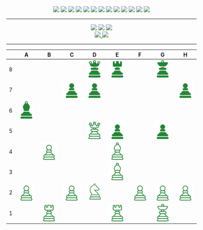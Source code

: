 <div align="center"> 
  <!-- Salesforce -->
  <img src="https://img.shields.io/badge/Salesforce-00A1E0?style=for-the-badge&logo=salesforce&logoColor=white"/> 
  <img src="https://img.shields.io/badge/Apex-0099FF?style=for-the-badge&logo=salesforce&logoColor=white"/> 
  <img src="https://img.shields.io/badge/LWC-0070D2?style=for-the-badge&logo=javascript&logoColor=white"/> 
  <img src="https://img.shields.io/badge/SOQL-00A1E0?style=for-the-badge&logo=database&logoColor=white"/> 

 
  <img src="https://img.shields.io/badge/Java-ED8B00?style=for-the-badge&logo=openjdk&logoColor=white"/> 
  <img src="https://img.shields.io/badge/C%23-68217A?style=for-the-badge&logo=dotnet&logoColor=white"/> 


  <img src="https://img.shields.io/badge/React-20232A?style=for-the-badge&logo=react&logoColor=61DAFB"/> 
  <img src="https://img.shields.io/badge/HTML5-E34F26?style=for-the-badge&logo=html5&logoColor=white"/> 
  <img src="https://img.shields.io/badge/CSS3-1572B6?style=for-the-badge&logo=css3&logoColor=white"/> 
  <img src="https://img.shields.io/badge/JavaScript-F7E01D?style=for-the-badge&logo=javascript&logoColor=black"/> 

 
  <img src="https://img.shields.io/badge/Git-F05032?style=for-the-badge&logo=git&logoColor=white"/> 
  <img src="https://img.shields.io/badge/VSCode-007ACC?style=for-the-badge&logo=visualstudiocode&logoColor=white"/> 
  <img src="https://img.shields.io/badge/Salesforce_CLI-00A1E0?style=for-the-badge&logo=terminal&logoColor=white"/>


<hr>

<div align="center">
  <!-- GitHub stats in one row -->
  <img src="https://github-readme-stats.vercel.app/api?username=Alexhnz31&show_icons=true&theme=tokyonight" height="150"/>
  <img src="https://github-readme-stats.vercel.app/api/top-langs/?username=Alexhnz31&layout=compact&theme=tokyonight" height="150"/>
  <img src="https://streak-stats.demolab.com?user=Alexhnz31&theme=tokyonight&hide_border=true" height="150"/>
</div>

<div id="badges" align="center"> 
  <a href="https://www.linkedin.com/in/ваш-профиль"> 
    <img src="https://img.shields.io/badge/LinkedIn-0A66C2?style=for-the-badge&logo=linkedin&logoColor=white"/> 
  </a> 
  <a href="https://t.me/ваш-telegram"> 
    <img src="https://img.shields.io/badge/Telegram-0088cc?style=for-the-badge&logo=telegram&logoColor=white"/> 
  </a> 
</div>
</div>

<hr>

<div align = "center">
<markdown-accessiblity-table data-catalyst=""><table>
<thead>
<tr>
<th></th>
<th>A</th>
<th>B</th>
<th>C</th>
<th>D</th>
<th>E</th>
<th>F</th>
<th>G</th>
<th>H</th>
</tr>
</thead>
<tbody>
<tr>
<td>8</td>
<td><a target="_blank" rel="noopener noreferrer nofollow" href="https://raw.githubusercontent.com/timburgan/timburgan/master/chess_images/blank.png"><img src="https://raw.githubusercontent.com/timburgan/timburgan/master/chess_images/blank.png" alt="" style="max-width: 100%;"></a></td>
<td><a target="_blank" rel="noopener noreferrer nofollow" href="https://raw.githubusercontent.com/timburgan/timburgan/master/chess_images/blank.png"><img src="https://raw.githubusercontent.com/timburgan/timburgan/master/chess_images/blank.png" alt="" style="max-width: 100%;"></a></td>
<td><a target="_blank" rel="noopener noreferrer nofollow" href="https://raw.githubusercontent.com/timburgan/timburgan/master/chess_images/blank.png"><img src="https://raw.githubusercontent.com/timburgan/timburgan/master/chess_images/blank.png" alt="" style="max-width: 100%;"></a></td>
<td><a target="_blank" rel="noopener noreferrer nofollow" href="https://raw.githubusercontent.com/timburgan/timburgan/master/chess_images/q.png"><img src="https://raw.githubusercontent.com/timburgan/timburgan/master/chess_images/q.png" alt="" style="max-width: 100%;"></a></td>
<td><a target="_blank" rel="noopener noreferrer nofollow" href="https://raw.githubusercontent.com/timburgan/timburgan/master/chess_images/r.png"><img src="https://raw.githubusercontent.com/timburgan/timburgan/master/chess_images/r.png" alt="" style="max-width: 100%;"></a></td>
<td><a target="_blank" rel="noopener noreferrer nofollow" href="https://raw.githubusercontent.com/timburgan/timburgan/master/chess_images/blank.png"><img src="https://raw.githubusercontent.com/timburgan/timburgan/master/chess_images/blank.png" alt="" style="max-width: 100%;"></a></td>
<td><a target="_blank" rel="noopener noreferrer nofollow" href="https://raw.githubusercontent.com/timburgan/timburgan/master/chess_images/k.png"><img src="https://raw.githubusercontent.com/timburgan/timburgan/master/chess_images/k.png" alt="" style="max-width: 100%;"></a></td>
<td><a target="_blank" rel="noopener noreferrer nofollow" href="https://raw.githubusercontent.com/timburgan/timburgan/master/chess_images/blank.png"><img src="https://raw.githubusercontent.com/timburgan/timburgan/master/chess_images/blank.png" alt="" style="max-width: 100%;"></a></td>
</tr>
<tr>
<td>7</td>
<td><a target="_blank" rel="noopener noreferrer nofollow" href="https://raw.githubusercontent.com/timburgan/timburgan/master/chess_images/blank.png"><img src="https://raw.githubusercontent.com/timburgan/timburgan/master/chess_images/blank.png" alt="" style="max-width: 100%;"></a></td>
<td><a target="_blank" rel="noopener noreferrer nofollow" href="https://raw.githubusercontent.com/timburgan/timburgan/master/chess_images/blank.png"><img src="https://raw.githubusercontent.com/timburgan/timburgan/master/chess_images/blank.png" alt="" style="max-width: 100%;"></a></td>
<td><a target="_blank" rel="noopener noreferrer nofollow" href="https://raw.githubusercontent.com/timburgan/timburgan/master/chess_images/p.png"><img src="https://raw.githubusercontent.com/timburgan/timburgan/master/chess_images/p.png" alt="" style="max-width: 100%;"></a></td>
<td><a target="_blank" rel="noopener noreferrer nofollow" href="https://raw.githubusercontent.com/timburgan/timburgan/master/chess_images/p.png"><img src="https://raw.githubusercontent.com/timburgan/timburgan/master/chess_images/p.png" alt="" style="max-width: 100%;"></a></td>
<td><a target="_blank" rel="noopener noreferrer nofollow" href="https://raw.githubusercontent.com/timburgan/timburgan/master/chess_images/blank.png"><img src="https://raw.githubusercontent.com/timburgan/timburgan/master/chess_images/blank.png" alt="" style="max-width: 100%;"></a></td>
<td><a target="_blank" rel="noopener noreferrer nofollow" href="https://raw.githubusercontent.com/timburgan/timburgan/master/chess_images/blank.png"><img src="https://raw.githubusercontent.com/timburgan/timburgan/master/chess_images/blank.png" alt="" style="max-width: 100%;"></a></td>
<td><a target="_blank" rel="noopener noreferrer nofollow" href="https://raw.githubusercontent.com/timburgan/timburgan/master/chess_images/blank.png"><img src="https://raw.githubusercontent.com/timburgan/timburgan/master/chess_images/blank.png" alt="" style="max-width: 100%;"></a></td>
<td><a target="_blank" rel="noopener noreferrer nofollow" href="https://raw.githubusercontent.com/timburgan/timburgan/master/chess_images/p.png"><img src="https://raw.githubusercontent.com/timburgan/timburgan/master/chess_images/p.png" alt="" style="max-width: 100%;"></a></td>
</tr>
<tr>
<td>6</td>
<td><a target="_blank" rel="noopener noreferrer nofollow" href="https://raw.githubusercontent.com/timburgan/timburgan/master/chess_images/b.png"><img src="https://raw.githubusercontent.com/timburgan/timburgan/master/chess_images/b.png" alt="" style="max-width: 100%;"></a></td>
<td><a target="_blank" rel="noopener noreferrer nofollow" href="https://raw.githubusercontent.com/timburgan/timburgan/master/chess_images/blank.png"><img src="https://raw.githubusercontent.com/timburgan/timburgan/master/chess_images/blank.png" alt="" style="max-width: 100%;"></a></td>
<td><a target="_blank" rel="noopener noreferrer nofollow" href="https://raw.githubusercontent.com/timburgan/timburgan/master/chess_images/blank.png"><img src="https://raw.githubusercontent.com/timburgan/timburgan/master/chess_images/blank.png" alt="" style="max-width: 100%;"></a></td>
<td><a target="_blank" rel="noopener noreferrer nofollow" href="https://raw.githubusercontent.com/timburgan/timburgan/master/chess_images/blank.png"><img src="https://raw.githubusercontent.com/timburgan/timburgan/master/chess_images/blank.png" alt="" style="max-width: 100%;"></a></td>
<td><a target="_blank" rel="noopener noreferrer nofollow" href="https://raw.githubusercontent.com/timburgan/timburgan/master/chess_images/blank.png"><img src="https://raw.githubusercontent.com/timburgan/timburgan/master/chess_images/blank.png" alt="" style="max-width: 100%;"></a></td>
<td><a target="_blank" rel="noopener noreferrer nofollow" href="https://raw.githubusercontent.com/timburgan/timburgan/master/chess_images/blank.png"><img src="https://raw.githubusercontent.com/timburgan/timburgan/master/chess_images/blank.png" alt="" style="max-width: 100%;"></a></td>
<td><a target="_blank" rel="noopener noreferrer nofollow" href="https://raw.githubusercontent.com/timburgan/timburgan/master/chess_images/blank.png"><img src="https://raw.githubusercontent.com/timburgan/timburgan/master/chess_images/blank.png" alt="" style="max-width: 100%;"></a></td>
<td><a target="_blank" rel="noopener noreferrer nofollow" href="https://raw.githubusercontent.com/timburgan/timburgan/master/chess_images/blank.png"><img src="https://raw.githubusercontent.com/timburgan/timburgan/master/chess_images/blank.png" alt="" style="max-width: 100%;"></a></td>
</tr>
<tr>
<td>5</td>
<td><a target="_blank" rel="noopener noreferrer nofollow" href="https://raw.githubusercontent.com/timburgan/timburgan/master/chess_images/blank.png"><img src="https://raw.githubusercontent.com/timburgan/timburgan/master/chess_images/blank.png" alt="" style="max-width: 100%;"></a></td>
<td><a target="_blank" rel="noopener noreferrer nofollow" href="https://raw.githubusercontent.com/timburgan/timburgan/master/chess_images/blank.png"><img src="https://raw.githubusercontent.com/timburgan/timburgan/master/chess_images/blank.png" alt="" style="max-width: 100%;"></a></td>
<td><a target="_blank" rel="noopener noreferrer nofollow" href="https://raw.githubusercontent.com/timburgan/timburgan/master/chess_images/blank.png"><img src="https://raw.githubusercontent.com/timburgan/timburgan/master/chess_images/blank.png" alt="" style="max-width: 100%;"></a></td>
<td><a target="_blank" rel="noopener noreferrer nofollow" href="https://raw.githubusercontent.com/timburgan/timburgan/master/chess_images/Q.png"><img src="https://raw.githubusercontent.com/timburgan/timburgan/master/chess_images/Q.png" alt="" style="max-width: 100%;"></a></td>
<td><a target="_blank" rel="noopener noreferrer nofollow" href="https://raw.githubusercontent.com/timburgan/timburgan/master/chess_images/p.png"><img src="https://raw.githubusercontent.com/timburgan/timburgan/master/chess_images/p.png" alt="" style="max-width: 100%;"></a></td>
<td><a target="_blank" rel="noopener noreferrer nofollow" href="https://raw.githubusercontent.com/timburgan/timburgan/master/chess_images/blank.png"><img src="https://raw.githubusercontent.com/timburgan/timburgan/master/chess_images/blank.png" alt="" style="max-width: 100%;"></a></td>
<td><a target="_blank" rel="noopener noreferrer nofollow" href="https://raw.githubusercontent.com/timburgan/timburgan/master/chess_images/p.png"><img src="https://raw.githubusercontent.com/timburgan/timburgan/master/chess_images/p.png" alt="" style="max-width: 100%;"></a></td>
<td><a target="_blank" rel="noopener noreferrer nofollow" href="https://raw.githubusercontent.com/timburgan/timburgan/master/chess_images/blank.png"><img src="https://raw.githubusercontent.com/timburgan/timburgan/master/chess_images/blank.png" alt="" style="max-width: 100%;"></a></td>
</tr>
<tr>
<td>4</td>
<td><a target="_blank" rel="noopener noreferrer nofollow" href="https://raw.githubusercontent.com/timburgan/timburgan/master/chess_images/blank.png"><img src="https://raw.githubusercontent.com/timburgan/timburgan/master/chess_images/blank.png" alt="" style="max-width: 100%;"></a></td>
<td><a target="_blank" rel="noopener noreferrer nofollow" href="https://raw.githubusercontent.com/timburgan/timburgan/master/chess_images/P.png"><img src="https://raw.githubusercontent.com/timburgan/timburgan/master/chess_images/P.png" alt="" style="max-width: 100%;"></a></td>
<td><a target="_blank" rel="noopener noreferrer nofollow" href="https://raw.githubusercontent.com/timburgan/timburgan/master/chess_images/blank.png"><img src="https://raw.githubusercontent.com/timburgan/timburgan/master/chess_images/blank.png" alt="" style="max-width: 100%;"></a></td>
<td><a target="_blank" rel="noopener noreferrer nofollow" href="https://raw.githubusercontent.com/timburgan/timburgan/master/chess_images/blank.png"><img src="https://raw.githubusercontent.com/timburgan/timburgan/master/chess_images/blank.png" alt="" style="max-width: 100%;"></a></td>
<td><a target="_blank" rel="noopener noreferrer nofollow" href="https://raw.githubusercontent.com/timburgan/timburgan/master/chess_images/B.png"><img src="https://raw.githubusercontent.com/timburgan/timburgan/master/chess_images/B.png" alt="" style="max-width: 100%;"></a></td>
<td><a target="_blank" rel="noopener noreferrer nofollow" href="https://raw.githubusercontent.com/timburgan/timburgan/master/chess_images/blank.png"><img src="https://raw.githubusercontent.com/timburgan/timburgan/master/chess_images/blank.png" alt="" style="max-width: 100%;"></a></td>
<td><a target="_blank" rel="noopener noreferrer nofollow" href="https://raw.githubusercontent.com/timburgan/timburgan/master/chess_images/blank.png"><img src="https://raw.githubusercontent.com/timburgan/timburgan/master/chess_images/blank.png" alt="" style="max-width: 100%;"></a></td>
<td><a target="_blank" rel="noopener noreferrer nofollow" href="https://raw.githubusercontent.com/timburgan/timburgan/master/chess_images/blank.png"><img src="https://raw.githubusercontent.com/timburgan/timburgan/master/chess_images/blank.png" alt="" style="max-width: 100%;"></a></td>
</tr>
<tr>
<td>3</td>
<td><a target="_blank" rel="noopener noreferrer nofollow" href="https://raw.githubusercontent.com/timburgan/timburgan/master/chess_images/blank.png"><img src="https://raw.githubusercontent.com/timburgan/timburgan/master/chess_images/blank.png" alt="" style="max-width: 100%;"></a></td>
<td><a target="_blank" rel="noopener noreferrer nofollow" href="https://raw.githubusercontent.com/timburgan/timburgan/master/chess_images/blank.png"><img src="https://raw.githubusercontent.com/timburgan/timburgan/master/chess_images/blank.png" alt="" style="max-width: 100%;"></a></td>
<td><a target="_blank" rel="noopener noreferrer nofollow" href="https://raw.githubusercontent.com/timburgan/timburgan/master/chess_images/blank.png"><img src="https://raw.githubusercontent.com/timburgan/timburgan/master/chess_images/blank.png" alt="" style="max-width: 100%;"></a></td>
<td><a target="_blank" rel="noopener noreferrer nofollow" href="https://raw.githubusercontent.com/timburgan/timburgan/master/chess_images/blank.png"><img src="https://raw.githubusercontent.com/timburgan/timburgan/master/chess_images/blank.png" alt="" style="max-width: 100%;"></a></td>
<td><a target="_blank" rel="noopener noreferrer nofollow" href="https://raw.githubusercontent.com/timburgan/timburgan/master/chess_images/B.png"><img src="https://raw.githubusercontent.com/timburgan/timburgan/master/chess_images/B.png" alt="" style="max-width: 100%;"></a></td>
<td><a target="_blank" rel="noopener noreferrer nofollow" href="https://raw.githubusercontent.com/timburgan/timburgan/master/chess_images/blank.png"><img src="https://raw.githubusercontent.com/timburgan/timburgan/master/chess_images/blank.png" alt="" style="max-width: 100%;"></a></td>
<td><a target="_blank" rel="noopener noreferrer nofollow" href="https://raw.githubusercontent.com/timburgan/timburgan/master/chess_images/blank.png"><img src="https://raw.githubusercontent.com/timburgan/timburgan/master/chess_images/blank.png" alt="" style="max-width: 100%;"></a></td>
<td><a target="_blank" rel="noopener noreferrer nofollow" href="https://raw.githubusercontent.com/timburgan/timburgan/master/chess_images/blank.png"><img src="https://raw.githubusercontent.com/timburgan/timburgan/master/chess_images/blank.png" alt="" style="max-width: 100%;"></a></td>
</tr>
<tr>
<td>2</td>
<td><a target="_blank" rel="noopener noreferrer nofollow" href="https://raw.githubusercontent.com/timburgan/timburgan/master/chess_images/P.png"><img src="https://raw.githubusercontent.com/timburgan/timburgan/master/chess_images/P.png" alt="" style="max-width: 100%;"></a></td>
<td><a target="_blank" rel="noopener noreferrer nofollow" href="https://raw.githubusercontent.com/timburgan/timburgan/master/chess_images/blank.png"><img src="https://raw.githubusercontent.com/timburgan/timburgan/master/chess_images/blank.png" alt="" style="max-width: 100%;"></a></td>
<td><a target="_blank" rel="noopener noreferrer nofollow" href="https://raw.githubusercontent.com/timburgan/timburgan/master/chess_images/P.png"><img src="https://raw.githubusercontent.com/timburgan/timburgan/master/chess_images/P.png" alt="" style="max-width: 100%;"></a></td>
<td><a target="_blank" rel="noopener noreferrer nofollow" href="https://raw.githubusercontent.com/timburgan/timburgan/master/chess_images/N.png"><img src="https://raw.githubusercontent.com/timburgan/timburgan/master/chess_images/N.png" alt="" style="max-width: 100%;"></a></td>
<td><a target="_blank" rel="noopener noreferrer nofollow" href="https://raw.githubusercontent.com/timburgan/timburgan/master/chess_images/blank.png"><img src="https://raw.githubusercontent.com/timburgan/timburgan/master/chess_images/blank.png" alt="" style="max-width: 100%;"></a></td>
<td><a target="_blank" rel="noopener noreferrer nofollow" href="https://raw.githubusercontent.com/timburgan/timburgan/master/chess_images/P.png"><img src="https://raw.githubusercontent.com/timburgan/timburgan/master/chess_images/P.png" alt="" style="max-width: 100%;"></a></td>
<td><a target="_blank" rel="noopener noreferrer nofollow" href="https://raw.githubusercontent.com/timburgan/timburgan/master/chess_images/P.png"><img src="https://raw.githubusercontent.com/timburgan/timburgan/master/chess_images/P.png" alt="" style="max-width: 100%;"></a></td>
<td><a target="_blank" rel="noopener noreferrer nofollow" href="https://raw.githubusercontent.com/timburgan/timburgan/master/chess_images/P.png"><img src="https://raw.githubusercontent.com/timburgan/timburgan/master/chess_images/P.png" alt="" style="max-width: 100%;"></a></td>
</tr>
<tr>
<td>1</td>
<td><a target="_blank" rel="noopener noreferrer nofollow" href="https://raw.githubusercontent.com/timburgan/timburgan/master/chess_images/blank.png"><img src="https://raw.githubusercontent.com/timburgan/timburgan/master/chess_images/blank.png" alt="" style="max-width: 100%;"></a></td>
<td><a target="_blank" rel="noopener noreferrer nofollow" href="https://raw.githubusercontent.com/timburgan/timburgan/master/chess_images/R.png"><img src="https://raw.githubusercontent.com/timburgan/timburgan/master/chess_images/R.png" alt="" style="max-width: 100%;"></a></td>
<td><a target="_blank" rel="noopener noreferrer nofollow" href="https://raw.githubusercontent.com/timburgan/timburgan/master/chess_images/blank.png"><img src="https://raw.githubusercontent.com/timburgan/timburgan/master/chess_images/blank.png" alt="" style="max-width: 100%;"></a></td>
<td><a target="_blank" rel="noopener noreferrer nofollow" href="https://raw.githubusercontent.com/timburgan/timburgan/master/chess_images/blank.png"><img src="https://raw.githubusercontent.com/timburgan/timburgan/master/chess_images/blank.png" alt="" style="max-width: 100%;"></a></td>
<td><a target="_blank" rel="noopener noreferrer nofollow" href="https://raw.githubusercontent.com/timburgan/timburgan/master/chess_images/R.png"><img src="https://raw.githubusercontent.com/timburgan/timburgan/master/chess_images/R.png" alt="" style="max-width: 100%;"></a></td>
<td><a target="_blank" rel="noopener noreferrer nofollow" href="https://raw.githubusercontent.com/timburgan/timburgan/master/chess_images/blank.png"><img src="https://raw.githubusercontent.com/timburgan/timburgan/master/chess_images/blank.png" alt="" style="max-width: 100%;"></a></td>
<td><a target="_blank" rel="noopener noreferrer nofollow" href="https://raw.githubusercontent.com/timburgan/timburgan/master/chess_images/K.png"><img src="https://raw.githubusercontent.com/timburgan/timburgan/master/chess_images/K.png" alt="" style="max-width: 100%;"></a></td>
<td><a target="_blank" rel="noopener noreferrer nofollow" href="https://raw.githubusercontent.com/timburgan/timburgan/master/chess_images/blank.png"><img src="https://raw.githubusercontent.com/timburgan/timburgan/master/chess_images/blank.png" alt="" style="max-width: 100%;"></a></td>
</tr>
</tbody>
</table></markdown-accessiblity-table>
</div>
